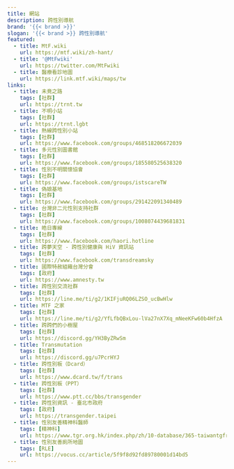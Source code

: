 ```yaml
---
title: 網站
description: 跨性別導航
brand: '{{< brand >}}'
slogan: '{{< brand >}} 跨性別導航'
featured:
  - title: MtF.wiki
    url: https://mtf.wiki/zh-hant/
  - title: '@MtFwiki'
    url: https://twitter.com/MtFwiki
  - title: 醫療看診地圖
    url: https://link.mtf.wiki/maps/tw
links:
  - title: 未竟之路
    tags: [社群]
    url: https://trnt.tw
  - title: 不明小站
    tags: [社群]
    url: https://trnt.lgbt
  - title: 熱線跨性別小站
    tags: [社群]
    url: https://www.facebook.com/groups/468518206672039
  - title: 多元性別圖書館
    tags: [社群]
    url: https://www.facebook.com/groups/185580525638320
  - title: 性別不明關懷協會
    tags: [社群]
    url: https://www.facebook.com/groups/istscareTW
  - title: 偽娘基地
    tags: [社群]
    url: https://www.facebook.com/groups/291422091340489
  - title: 台灣非二元性別支持社群
    tags: [社群]
    url: https://www.facebook.com/groups/1008074439681831
  - title: 皓日專線
    tags: [社群]
    url: https://www.facebook.com/haori.hotline
  - title: 跨夢天空 - 跨性別健康與 HiV 資訊站
    tags: [社群]
    url: https://www.facebook.com/transdreamsky
  - title: 國際特赦組織台灣分會
    tags: [政府]
    url: https://www.amnesty.tw
  - title: 跨性別交流社群
    tags: [社群]
    url: https://line.me/ti/g2/1KIFjuRQ06LZSO_ucBwHlw
  - title: MTF 之家
    tags: [社群]
    url: https://line.me/ti/g2/YfLfbQBxLou-lVa27nX7Xq_mNeeKFw60b4HfzA
  - title: 跨跨們的小樹屋
    tags: [社群]
    url: https://discord.gg/YH3ByZRwSm
  - title: Transmutation
    tags: [社群]
    url: https://discord.gg/u7PcrHYJ
  - title: 跨性別板（Dcard）
    tags: [社群]
    url: https://www.dcard.tw/f/trans
  - title: 跨性別板（PPT）
    tags: [社群]
    url: https://www.ptt.cc/bbs/transgender
  - title: 跨性別資訊 - 臺北市政府
    tags: [政府]
    url: https://transgender.taipei
  - title: 性別友善精神科醫師
    tags: [精神科]
    url: https://www.tgr.org.hk/index.php/zh/10-database/365-taiwantgfriendlypsychiatry
  - title: 性別友善廁所地圖
    tags: [RLE]
    url: https://vocus.cc/article/5f9f8d92fd89780001d14bd5
---
```

